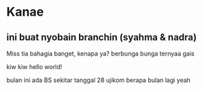 # Kanae
## ini buat nyobain branchin (syahma & nadra)

Miss tia bahagia banget, kenapa ya? 
berbunga bunga ternyaa gais

kiw kiw
hello world!

bulan ini ada BS sekitar tanggal 28
ujikom berapa bulan lagi yeah
